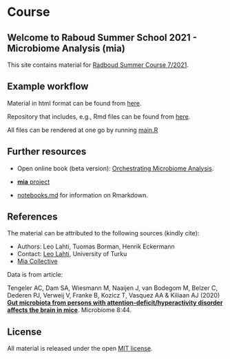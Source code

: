 # Course

## Welcome to Raboud Summer School 2021 - Microbiome Analysis (mia)

This site contains material for [Radboud Summer Course 7/2021](https://www.ru.nl/radboudsummerschool/courses/2021/brain-bacteria-behaviour/).

## Example workflow

Material in html format can be found from [here](https://microbiome.github.io/course_2021_radboud/).

Repository that includes, e.g., Rmd files can be found from [here](https://github.com/microbiome/course_2021_radboud).

All files can be rendered at one go by running [main.R](main.R)

## Further resources

 * Open online book (beta version):
   [Orchestrating Microbiome Analysis](https://microbiome.github.io/OMA).

 * [**mia** project](https://microbiome.github.io)

 * [notebooks.md](notebooks.md) for information on Rmarkdown.


## References 

The material can be attributed to the following sources (kindly cite):

 * Authors: Leo Lahti, Tuomas Borman, Henrik Eckermann
 * Contact: [Leo Lahti](http://datascience.utu.fi), University of Turku 
 * [Mia Collective](https://microbiome.github.io)
 
Data is from article:

Tengeler AC, Dam SA, Wiesmann M, Naaijen J, van Bodegom M, 
Belzer C, Dederen PJ, Verweij V, Franke B, Kozicz T, Vasquez AA & Kiliaan AJ (2020)
[**Gut microbiota from persons with attention-deficit/hyperactivity disorder affects the brain in mice**](https://doi.org/10.1186/s40168-020-00816-x).
Microbiome 8:44. 

## License

All material is released under the open [MIT license](LICENSE).


